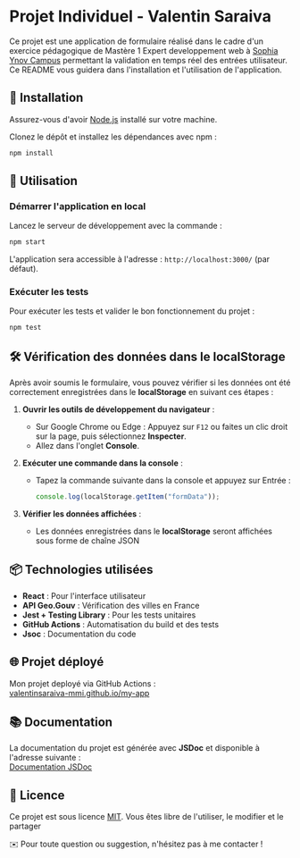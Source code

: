 # Projet Individuel - Valentin Saraiva

Ce projet est une application de formulaire réalisé dans le cadre d'un exercice pédagogique de Mastère 1 Expert developpement web à [Sophia Ynov Campus](www.ynov.com/campus/sophia) permettant la validation en temps réel des entrées utilisateur. Ce README vous guidera dans l'installation et l'utilisation de l'application.

## 🚀 Installation

Assurez-vous d'avoir [Node.js](https://nodejs.org/) installé sur votre machine.

Clonez le dépôt et installez les dépendances avec npm :

```bash
npm install
```

## 🎯 Utilisation

### Démarrer l'application en local

Lancez le serveur de développement avec la commande :

```bash
npm start
```

L'application sera accessible à l'adresse : `http://localhost:3000/` (par défaut).

### Exécuter les tests

Pour exécuter les tests et valider le bon fonctionnement du projet :

```bash
npm test
```

## 🛠️ Vérification des données dans le localStorage

Après avoir soumis le formulaire, vous pouvez vérifier si les données ont été correctement enregistrées dans le **localStorage** en suivant ces étapes :

1. **Ouvrir les outils de développement du navigateur** :

   - Sur Google Chrome ou Edge : Appuyez sur `F12` ou faites un clic droit sur la page, puis sélectionnez **Inspecter**.
   - Allez dans l'onglet **Console**.

2. **Exécuter une commande dans la console** :

   - Tapez la commande suivante dans la console et appuyez sur Entrée :
     ```javascript
     console.log(localStorage.getItem("formData"));
     ```

3. **Vérifier les données affichées** :
   - Les données enregistrées dans le **localStorage** seront affichées sous forme de chaîne JSON

## 📦 Technologies utilisées

- **React** : Pour l'interface utilisateur
- **API Geo.Gouv** : Vérification des villes en France
- **Jest + Testing Library** : Pour les tests unitaires
- **GitHub Actions** : Automatisation du build et des tests
- **Jsoc** : Documentation du code

## 🌐 Projet déployé

Mon projet deployé via GitHub Actions :  
[valentinsaraiva-mmi.github.io/my-app](https://valentinsaraiva-mmi.github.io/my-app)

## 📚 Documentation

La documentation du projet est générée avec **JSDoc** et disponible à l'adresse suivante :  
[Documentation JSDoc](https://valentinsaraiva-mmi.github.io/my-app/docs/index.html)

## 📄 Licence

Ce projet est sous licence [MIT](https://choosealicense.com/licenses/mit/). Vous êtes libre de l'utiliser, le modifier et le partager

✉️ Pour toute question ou suggestion, n'hésitez pas à me contacter !
